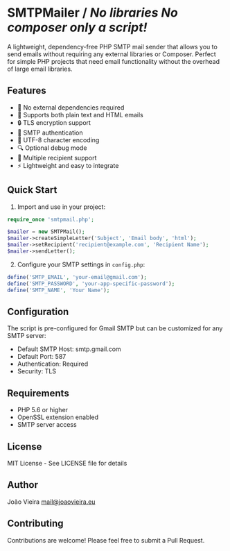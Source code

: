 # SMTPMailer   / *No libraries No composer only a script!*

A lightweight, dependency-free PHP SMTP mail sender that allows you to send emails without requiring any external libraries or Composer. Perfect for simple PHP projects that need email functionality without the overhead of large email libraries.

## Features

- 🔌 No external dependencies required
- 📧 Supports both plain text and HTML emails
- 🔒 TLS encryption support
- 🔑 SMTP authentication
- 📝 UTF-8 character encoding
- 🔍 Optional debug mode
- 📨 Multiple recipient support
- ⚡ Lightweight and easy to integrate

## Quick Start

1. Import and use in your project:
```php
require_once 'smtpmail.php';

$mailer = new SMTPMail();
$mailer->createSimpleLetter('Subject', 'Email body', 'html');
$mailer->setRecipient('recipient@example.com', 'Recipient Name');
$mailer->sendLetter();
```
2. Configure your SMTP settings in `config.php`:
```php
define('SMTP_EMAIL', 'your-email@gmail.com');
define('SMTP_PASSWORD', 'your-app-specific-password');
define('SMTP_NAME', 'Your Name');
```

## Configuration

The script is pre-configured for Gmail SMTP but can be customized for any SMTP server:

- Default SMTP Host: smtp.gmail.com
- Default Port: 587
- Authentication: Required
- Security: TLS

## Requirements

- PHP 5.6 or higher
- OpenSSL extension enabled
- SMTP server access

## License

MIT License - See LICENSE file for details

## Author

João Vieira <mail@joaovieira.eu>

## Contributing

Contributions are welcome! Please feel free to submit a Pull Request.
